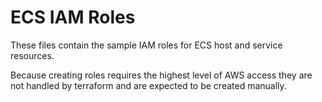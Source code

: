 # ECS IAM Roles

These files contain the sample IAM roles for ECS host and service resources.

Because creating roles requires the highest level of AWS access they are not handled by terraform and are expected to be created manually.

